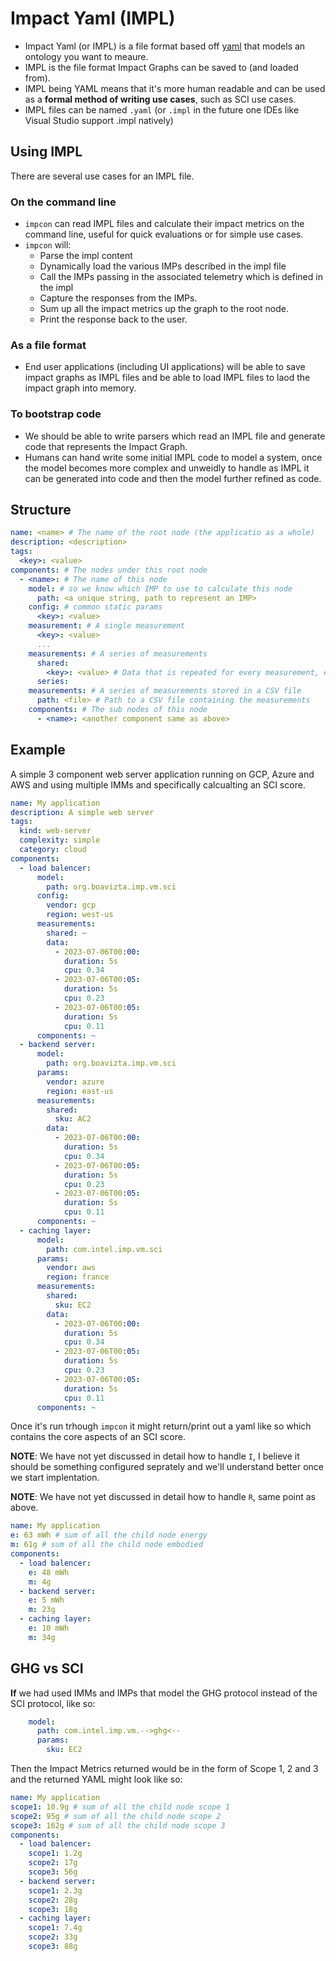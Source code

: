 # Impact Yaml (IMPL)

- Impact Yaml (or IMPL) is a file format based off [yaml](https://circleci.com/blog/what-is-yaml-a-beginner-s-guide/) that models an ontology you want to meaure.
- IMPL is the file format Impact Graphs can be saved to (and loaded from).
- IMPL being YAML means that it's more human readable and can be used as a **formal method of writing use cases**, such as SCI use cases.
- IMPL files can be named `.yaml` (or `.impl` in the future one IDEs like Visual Studio support .impl natively)

## Using IMPL

There are several use cases for an IMPL file.

### On the command line

- `impcon` can read IMPL files and calculate their impact metrics on the command line, useful for quick evaluations or for simple use cases. 
- `impcon` will:
  - Parse the impl content
  - Dynamically load the various IMPs described in the impl file
  - Call the IMPs passing in the associated telemetry which is defined in the impl
  - Capture the responses from the IMPs.
  - Sum up all the impact metrics up the graph to the root node.
  - Print the response back to the user.

### As a file format

- End user applications (including UI applications) will be able to save impact graphs as IMPL files and be able to load IMPL files to laod the impact graph into memory.

### To bootstrap code

- We should be able to write parsers which read an IMPL file and generate code that represents the Impact Graph.
- Humans can hand write some initial IMPL code to model a system, once the model becomes more complex and unweidly to handle as IMPL it can be generated into code and then the model further refined as code.

## Structure

```yaml
name: <name> # The name of the root node (the applicatio as a whole)
description: <description>
tags:
  <key>: <value>
components: # The nodes under this root node
  - <name>: # The name of this node
    model: # so we know which IMP to use to calculate this node
      path: <a unique string, path to represent an IMP>
    config: # common static params
      <key>: <value>
    measurement: # A single measurement
      <key>: <value>
      ...
    measurements: # A series of measurements
      shared:
        <key>: <value> # Data that is repeated for every measurement, e.g machine type.
      series: 
    measurements: # A series of measurements stored in a CSV file
      path: <file> # Path to a CSV file containing the measurements
    components: # The sub nodes of this node
      - <name>: <another component same as above>
```

## Example

A simple 3 component web server application running on GCP, Azure and AWS and using multiple IMMs and specifically calcualting an SCI score.

```yaml
name: My application
description: A simple web server
tags:
  kind: web-server
  complexity: simple
  category: cloud
components:
  - load balencer: 
      model: 
        path: org.boavizta.imp.vm.sci  
      config: 
        vendor: gcp
        region: west-us
      measurements:
        shared: ~
        data:
          - 2023-07-06T00:00:
            duration: 5s
            cpu: 0.34
          - 2023-07-06T00:05:
            duration: 5s
            cpu: 0.23
          - 2023-07-06T00:05:
            duration: 5s
            cpu: 0.11
      components: ~ 
  - backend server:
      model: 
        path: org.boavizta.imp.vm.sci  
      params: 
        vendor: azure
        region: east-us
      measurements: 
        shared:
          sku: AC2
        data:
          - 2023-07-06T00:00:
            duration: 5s
            cpu: 0.34
          - 2023-07-06T00:05:
            duration: 5s
            cpu: 0.23
          - 2023-07-06T00:05:
            duration: 5s
            cpu: 0.11
      components: ~ 
  - caching layer:
      model: 
        path: com.intel.imp.vm.sci  
      params: 
        vendor: aws
        region: france
      measurements: 
        shared:
          sku: EC2
        data:      
          - 2023-07-06T00:00:
            duration: 5s
            cpu: 0.34
          - 2023-07-06T00:05:
            duration: 5s
            cpu: 0.23
          - 2023-07-06T00:05:
            duration: 5s
            cpu: 0.11
      components: ~
```

Once it's run trhough `impcon` it might return/print out a yaml like so which contains the core aspects of an SCI score.

**NOTE**: We have not yet discussed in detail how to handle `I`, I believe it should be something configured seprately and we'll understand better once we start implentation.

**NOTE**: We have not yet discussed in detail how to handle `R`, same point as above.

```yaml
name: My application
e: 63 mWh # sum of all the child node energy 
m: 61g # sum of all the child node embodied
components:
  - load balencer: 
    e: 48 mWh
    m: 4g
  - backend server:
    e: 5 mWh
    m: 23g
  - caching layer:
    e: 10 mWh
    m: 34g
```

## GHG vs SCI

**If** we had used IMMs and IMPs that model the GHG protocol instead of the SCI protocol, like so:

```yaml
    model: 
      path: com.intel.imp.vm.-->ghg<--
      params:
        sku: EC2
```

Then the Impact Metrics returned would be in the form of Scope 1, 2 and 3 and the returned YAML might look like so:

```yaml
name: My application
scope1: 10.9g # sum of all the child node scope 1 
scope2: 95g # sum of all the child node scope 2
scope3: 162g # sum of all the child node scope 3
components:
  - load balencer: 
    scope1: 1.2g 
    scope2: 17g
    scope3: 56g
  - backend server:
    scope1: 2.3g 
    scope2: 28g
    scope3: 18g
  - caching layer:
    scope1: 7.4g 
    scope2: 33g
    scope3: 88g
```
